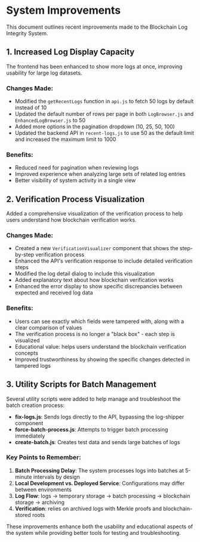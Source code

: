 # System Improvements

This document outlines recent improvements made to the Blockchain Log Integrity System.

## 1. Increased Log Display Capacity

The frontend has been enhanced to show more logs at once, improving usability for large log datasets.

### Changes Made:

- Modified the `getRecentLogs` function in `api.js` to fetch 50 logs by default instead of 10
- Updated the default number of rows per page in both `LogBrowser.js` and `EnhancedLogBrowser.js` to 50
- Added more options in the pagination dropdown (10, 25, 50, 100)
- Updated the backend API in `recent-logs.js` to use 50 as the default limit and increased the maximum limit to 1000

### Benefits:

- Reduced need for pagination when reviewing logs
- Improved experience when analyzing large sets of related log entries
- Better visibility of system activity in a single view

## 2. Verification Process Visualization

Added a comprehensive visualization of the verification process to help users understand how blockchain verification works.

### Changes Made:

- Created a new `VerificationVisualizer` component that shows the step-by-step verification process
- Enhanced the API's verification response to include detailed verification steps
- Modified the log detail dialog to include this visualization
- Added explanatory text about how blockchain verification works
- Enhanced the error display to show specific discrepancies between expected and received log data

### Benefits:

- Users can see exactly which fields were tampered with, along with a clear comparison of values
- The verification process is no longer a "black box" - each step is visualized
- Educational value: helps users understand the blockchain verification concepts
- Improved trustworthiness by showing the specific changes detected in tampered logs

## 3. Utility Scripts for Batch Management

Several utility scripts were added to help manage and troubleshoot the batch creation process:

- **fix-logs.js**: Sends logs directly to the API, bypassing the log-shipper component
- **force-batch-process.js**: Attempts to trigger batch processing immediately
- **create-batch.js**: Creates test data and sends large batches of logs

### Key Points to Remember:

1. **Batch Processing Delay**: The system processes logs into batches at 5-minute intervals by design
2. **Local Development vs. Deployed Service**: Configurations may differ between environments
3. **Log Flow**: logs → temporary storage → batch processing → blockchain storage → archiving
4. **Verification**: relies on archived logs with Merkle proofs and blockchain-stored roots

These improvements enhance both the usability and educational aspects of the system while providing better tools for testing and troubleshooting.
